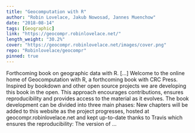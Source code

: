 ```yaml
---
title: "Geocomputation with R"
author: "Robin Lovelace, Jakub Nowosad, Jannes Muenchow"
date: "2018-08-14"
tags: [Geographic]
link: "https://geocompr.robinlovelace.net/"
length_weight: "30.2%"
cover: "https://geocompr.robinlovelace.net/images/cover.png"
repo: "Robinlovelace/geocompr"
pinned: true
---
```


Forthcoming book on geographic data with R. [...] Welcome to the online home of Geocomputation with R, a forthcoming book with CRC Press. Inspired by bookdown and other open source projects we are developing this book in the open.
This approach encourages contributions, ensures reproducibility and provides access to the material as it evolves. The book development can be divided into three main phases: New chapters will be added to this website as the project progresses, hosted at geocompr.robinlovelace.net and kept up-to-date thanks to Travis which ensures the reproducibility: The version of  ...
